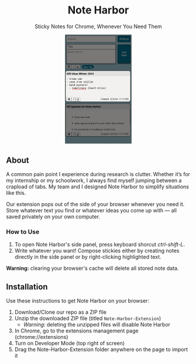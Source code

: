 <!-- markdownlint-disable-next-line -->
<div align="center">

  <!-- markdownlint-disable-next-line -->
  # Note Harbor

Sticky Notes for Chrome, 
Whenever You Need Them

  <img src="https://github.com/Note-Harbor/Note-Harbor-Extension/blob/main/img/note-harbor-demo-sceenshot.png" alt="Note Harbor Demo" width="36%" height = "45%"/>

</div>

## About

A common pain point I experience during research is clutter. Whether it’s for my internship or my schoolwork, I always find myself jumping between a crapload of tabs. My team and I designed Note Harbor to simplify situations like this. 

Our extension pops out of the side of your browser whenever you need it. Store whatever text you find or whatever ideas you come up with — all saved privately on your own computer.

### How to Use

1. To open Note Harbor's side panel, press keyboard shorcut *ctrl-shift-L*.
2. Write whatever you want! Compose stickies either by creating notes directly in the side panel or by right-clicking highlighted text.

**Warning:** clearing your browser's cache will delete all stored note data.

## Installation

Use these instructions to get Note Harbor on your browser:

1. Download/Clone our repo as a ZIP file
2. Unzip the downloaded ZIP file (titled `Note-Harbor-Extension`)
   * *Warning*: deleting the unzipped files will disable Note Harbor
4. In Chrome, go to the extensions management page (chrome://extensions)
5. Turn on Developer Mode (top right of screen)
6. Drag the Note-Harbor-Extension folder anywhere on the page to import it